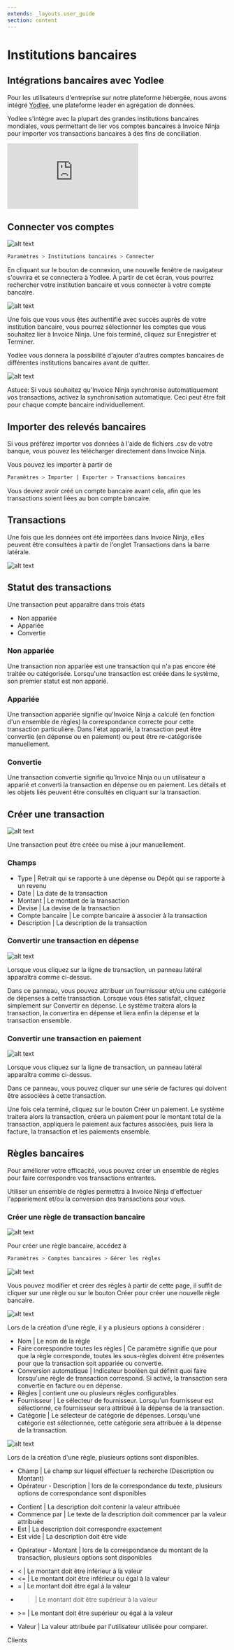 ```yaml
---
extends: _layouts.user_guide 
section: content
---
```


# Institutions bancaires

## Intégrations bancaires avec Yodlee

Pour les utilisateurs d'entreprise sur notre plateforme hébergée, nous avons intégré [Yodlee](https://www.yodlee.com), une plateforme leader en agrégation de données.

Yodlee s'intègre avec la plupart des grandes institutions bancaires mondiales, vous permettant de lier vos comptes bancaires à Invoice Ninja pour importer vos transactions bancaires à des fins de conciliation.

<div class="video_container">
<iframe class="video" src="https://www.youtube.com/embed/_sIfIr7QUHA" title="Lecteur vidéo YouTube" frameborder="0" allow="accelerometer; autoplay; clipboard-write; encrypted-media; gyroscope; picture-in-picture" allowfullscreen></iframe>
</div>

## Connecter vos comptes

![alt text](/assets/images/banking/bank_connect.png "Liez vos comptes bancaires à Invoice Ninja")

```bash
Paramètres > Institutions bancaires > Connecter
```

En cliquant sur le bouton de connexion, une nouvelle fenêtre de navigateur s'ouvrira et se connectera à Yodlee. À partir de cet écran, vous pourrez rechercher votre institution bancaire et vous connecter à votre compte bancaire.

![alt text](/assets/images/banking/bank_yodlee_connect.png "Trouvez votre institution et connectez-vous")

Une fois que vous vous êtes authentifié avec succès auprès de votre institution bancaire, vous pourrez sélectionner les comptes que vous souhaitez lier à Invoice Ninja. Une fois terminé, cliquez sur Enregistrer et Terminer.

Yodlee vous donnera la possibilité d'ajouter d'autres comptes bancaires de différentes institutions bancaires avant de quitter.

![alt text](/assets/images/banking/auto_sync.png "Synchronisation automatique")

<x-info>
Astuce: Si vous souhaitez qu'Invoice Ninja synchronise automatiquement vos transactions, activez la synchronisation automatique. Ceci peut être fait pour chaque compte bancaire individuellement.
</x-info>

## Importer des relevés bancaires

Si vous préférez importer vos données à l'aide de fichiers .csv de votre banque, vous pouvez les télécharger directement dans Invoice Ninja.

Vous pouvez les importer à partir de

```bash
Paramètres > Importer | Exporter > Transactions bancaires
```

Vous devrez avoir créé un compte bancaire avant cela, afin que les transactions soient liées au bon compte bancaire.

## Transactions

Une fois que les données ont été importées dans Invoice Ninja, elles peuvent être consultées à partir de l'onglet Transactions dans la barre latérale.

![alt text](/assets/images/banking/bank_transactions.png "Transactions bancaires")

## Statut des transactions

Une transaction peut apparaître dans trois états

- Non appariée
- Appariée
- Convertie

### Non appariée

Une transaction non appariée est une transaction qui n'a pas encore été traitée ou catégorisée. Lorsqu'une transaction est créée dans le système, son premier statut est non apparié.

### Appariée

Une transaction appariée signifie qu'Invoice Ninja a calculé (en fonction d'un ensemble de règles) la correspondance correcte pour cette transaction particulière. Dans l'état apparié, la transaction peut être convertie (en dépense ou en paiement) ou peut être re-catégorisée manuellement.

### Convertie

Une transaction convertie signifie qu'Invoice Ninja ou un utilisateur a apparié et converti la transaction en dépense ou en paiement. Les détails et les objets liés peuvent être consultés en cliquant sur la transaction.

## Créer une transaction

![alt text](/assets/images/banking/add_edit_transaction.png "Ajouter/Modifier une transaction")

Une transaction peut être créée ou mise à jour manuellement.

### Champs

- Type | Retrait qui se rapporte à une dépense ou Dépôt qui se rapporte à un revenu
- Date | La date de la transaction
- Montant | Le montant de la transaction
- Devise | La devise de la transaction
- Compte bancaire | Le compte bancaire à associer à la transaction
- Description | La description de la transaction

### Convertir une transaction en dépense

![alt text](/assets/images/banking/convert_to_expense.png "Convertir une transaction en dépense")

Lorsque vous cliquez sur la ligne de transaction, un panneau latéral apparaîtra comme ci-dessus.

Dans ce panneau, vous pouvez attribuer un fournisseur et/ou une catégorie de dépenses à cette transaction. Lorsque vous êtes satisfait, cliquez simplement sur Convertir en dépense. Le système traitera alors la transaction, la convertira en dépense et liera enfin la dépense et la transaction ensemble.

### Convertir une transaction en paiement

![alt text](/assets/images/banking/convert_to_payment.png "Convertir une transaction en paiement")

Lorsque vous cliquez sur la ligne de transaction, un panneau latéral apparaîtra comme ci-dessus.

Dans ce panneau, vous pouvez cliquer sur une série de factures qui doivent être associées à cette transaction.

Une fois cela terminé, cliquez sur le bouton Créer un paiement. Le système traitera alors la transaction, créera un paiement pour le montant total de la transaction, appliquera le paiement aux factures associées, puis liera la facture, la transaction et les paiements ensemble.

## Règles bancaires

Pour améliorer votre efficacité, vous pouvez créer un ensemble de règles pour faire correspondre vos transactions entrantes.

Utiliser un ensemble de règles permettra à Invoice Ninja d'effectuer l'appariement et/ou la conversion des transactions pour vous.

### Créer une règle de transaction bancaire

![alt text](/assets/images/banking/create_bank_rule.png "Créer une règle bancaire")

Pour créer une règle bancaire, accédez à

```bash
Paramètres > Comptes bancaires > Gérer les règles
```

![alt text](/assets/images/banking/bank_rule_list.png "Liste des règles bancaires")

Vous pouvez modifier et créer des règles à partir de cette page, il suffit de cliquer sur une règle ou sur le bouton Créer pour créer une nouvelle règle bancaire.

![alt text](/assets/images/banking/create_rule.png "Créer une règle bancaire")

Lors de la création d'une règle, il y a plusieurs options à considérer :

- Nom | Le nom de la règle
- Faire correspondre toutes les règles | Ce paramètre signifie que pour que la règle corresponde, toutes les sous-règles doivent être présentes pour que la transaction soit appariée ou convertie.
- Conversion automatique | Indicateur booléen qui définit quoi faire lorsqu'une règle de transaction correspond. Si activé, la transaction sera convertie en facture ou en dépense.
- Règles | contient une ou plusieurs règles configurables.
- Fournisseur | Le sélecteur de fournisseur. Lorsqu'un fournisseur est sélectionné, ce fournisseur sera attribué à la dépense de la transaction.
- Catégorie | Le sélecteur de catégorie de dépenses. Lorsqu'une catégorie est sélectionnée, cette catégorie sera attribuée à la dépense de la transaction.

![alt text](/assets/images/banking/rule_spec.png "Spécifications de la règle")

Lors de la création d'une règle, plusieurs options sont disponibles.

- Champ | Le champ sur lequel effectuer la recherche (Description ou Montant)
- Opérateur - Description | lors de la correspondance du texte, plusieurs options de correspondance sont disponibles

* Contient | La description doit contenir la valeur attribuée
* Commence par | Le texte de la description doit commencer par la valeur attribuée 
* Est | La description doit correspondre exactement
* Est vide | La description doit être vide

- Opérateur - Montant | lors de la correspondance du montant de la transaction, plusieurs options sont disponibles

* < | Le montant doit être inférieur à la valeur
* <= | Le montant doit être inférieur ou égal à la valeur
* = | Le montant doit être égal à la valeur
* > | Le montant doit être supérieur à la valeur
* \>= | Le montant doit être supérieur ou égal à la valeur

- Valeur | La valeur attribuée par l'utilisateur utilisée pour comparer.

<x-next url=/docs/fr_ca/clients>Clients</x-next>
